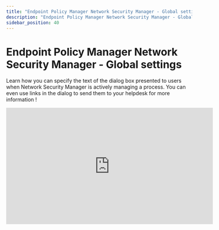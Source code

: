 ```yaml
---
title: "Endpoint Policy Manager Network Security Manager - Global settings"
description: "Endpoint Policy Manager Network Security Manager - Global settings"
sidebar_position: 40
---
```


# Endpoint Policy Manager Network Security Manager - Global settings

Learn how you can specify the text of the dialog box presented to users when Network Security
Manager is actively managing a process. You can even use links in the dialog to send them to your
helpdesk for more information !

<iframe width="560" height="315" src="https://www.youtube.com/embed/IjMuffTkQMk?si=hqzXR2m73HnFJ8U8" title="YouTube video player" frameborder="0" allow="accelerometer; autoplay; clipboard-write; encrypted-media; gyroscope; picture-in-picture; web-share" referrerpolicy="strict-origin-when-cross-origin" allowfullscreen></iframe>